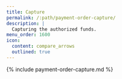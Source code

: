 ```yaml
---
title: Capture
permalink: /:path/payment-order-capture/
description: |
  Capturing the authorized funds.
menu_order: 1600
icon:
  content: compare_arrows
  outlined: true
---
```


{% include payment-order-capture.md %}
